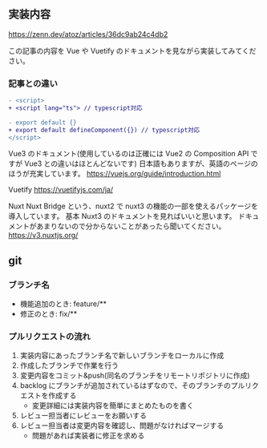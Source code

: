 ## 実装内容

https://zenn.dev/atoz/articles/36dc9ab24c4db2

この記事の内容を Vue や Vuetify のドキュメントを見ながら実装してみてください。

### 記事との違い

```diff
- <script>
+ <script lang="ts"> // typescript対応

- export default {}
+ export default defineComponent({}) // typescript対応
</script>
```

Vue3 のドキュメント(使用しているのは正確には Vue2 の Composition API ですが Vue3 との違いはほとんどないです)
日本語もありますが、英語のページのほうが充実しています。
https://vuejs.org/guide/introduction.html

Vuetify
https://vuetifyjs.com/ja/

Nuxt
Nuxt Bridge という、nuxt2 で nuxt3 の機能の一部を使えるパッケージを導入しています。
基本 Nuxt3 のドキュメントを見ればいいと思います。
ドキュメントがあまりないので分からないことがあったら聞いてください。
https://v3.nuxtjs.org/

## git

### ブランチ名

- 機能追加のとき: feature/\*\*
- 修正のとき: fix/\*\*

### プルリクエストの流れ

1. 実装内容にあったブランチ名で新しいブランチをローカルに作成
2. 作成したブランチで作業を行う
3. 変更内容をコミット&push(同名のブランチをリモートリポジトリに作成)
4. backlog にブランチが追加されているはずなので、そのブランチのプルリクエストを作成する
   - 変更詳細には実装内容を簡単にまとめたものを書く
5. レビュー担当者にレビューをお願いする
6. レビュー担当者は変更内容を確認し、問題がなければマージする
   - 問題があれば実装者に修正を求める
